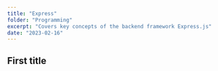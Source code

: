 ```yaml
---
title: "Express"
folder: "Programming"
excerpt: "Covers key concepts of the backend framework Express.js"
date: "2023-02-16"
---
```


## First title
